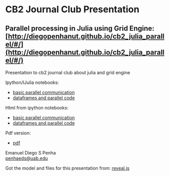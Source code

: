 # CB2 Journal Club Presentation
## Parallel processing in Julia using Grid Engine: [http://diegopenhanut.github.io/cb2_julia_parallel/#/](http://diegopenhanut.github.io/cb2_julia_parallel/#/)

Presentation to cb2 journal club about julia and grid engine

Ipython/IJulia notebooks:   

  - [basic parallel communication](ipython_ijulia_examples/cb2_basic_parallel_communication.ipynb)   
  - [dataframes and parallel code](ipython_ijulia_examples/cb2_julia_parallel_dataframe.ipynb)   
  
Html from ipython notebooks: 

  - [basic parallel communication](ipython_ijulia_examples/cb2_basic_parallel_communication.html)   
  - [dataframes and parallel code](ipython_ijulia_examples/cb2_julia_parallel_dataframe.html)   

Pdf version:
  - [pdf](cb2_julia_parallel/CB2%20-%20Journal%20Club%20-%20Julia%20and%20Grid%20Engine.pdf)
  
  Emanuel Diego S Penha   
  [penhaeds@uab.edu](penhaeds@uab.edu)   
  
Got the model and files for this presentation from:
[reveal.js](https://github.com/hakimel/reveal.js/)
  



